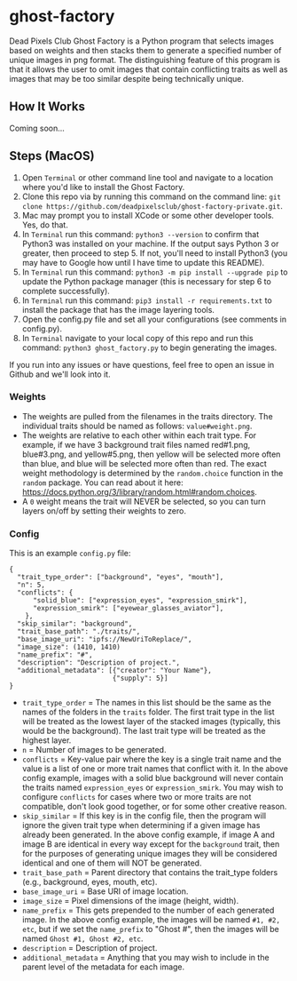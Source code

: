 # ghost-factory

Dead Pixels Club Ghost Factory is a Python program that selects images based on weights and then stacks them to generate a specified number of unique images in png format.  The distinguishing feature of this program is that it allows the user to omit images that contain conflicting traits as well as images that may be too similar despite being technically unique.

## How It Works

Coming soon...

## Steps (MacOS)

1. Open `Terminal` or other command line tool and navigate to a location where you'd like to install the Ghost Factory.
2. Clone this repo via by running this command on the command line:  `git clone https://github.com/deadpixelsclub/ghost-factory-private.git`.
3. Mac may prompt you to install XCode or some other developer tools.  Yes, do that. 
4. In `Terminal` run this command: `python3 --version` to confirm that Python3 was installed on your machine.  If the output says Python 3 or greater, then proceed to step 5.  If not, you'll need to install Python3 (you may have to Google how until I have time to update this README).
5. In `Terminal` run this command: `python3 -m pip install --upgrade pip` to update the Python package manager (this is necessary for step 6 to complete successfully).
6.  In `Terminal` run this command: `pip3 install -r requirements.txt` to install the package that has the image layering tools.
7. Open the config.py file and set all your configurations (see comments in config.py).
8. In `Terminal` navigate to your local copy of this repo and run this command: `python3 ghost_factory.py` to begin generating the images.

If you run into any issues or have questions, feel free to open an issue in Github and we'll look into it.


### Weights

- The weights are pulled from the filenames in the traits directory.  The individual traits should be named as follows:  `value#weight.png`.
- The weights are relative to each other within each trait type.  For example, if we have 3 background trait files named red#1.png, blue#3.png, and yellow#5.png, then yellow will be selected more often than blue, and blue will be selected more often than red.  The exact weight methodology is determined by the `random.choice` function in the `random` package.  You can read about it here:  https://docs.python.org/3/library/random.html#random.choices.
- A `0` weight means the trait will NEVER be selected, so you can turn layers on/off by setting their weights to zero.


### Config

This is an example `config.py` file:

```
{
  "trait_type_order": ["background", "eyes", "mouth"], 
  "n": 5, 
  "conflicts": { 
      "solid_blue": ["expression_eyes", "expression_smirk"],
      "expression_smirk": ["eyewear_glasses_aviator"],
    },
  "skip_similar": "background",
  "trait_base_path": "./traits/",
  "base_image_uri": "ipfs://NewUriToReplace/", 
  "image_size": (1410, 1410)
  "name_prefix": "#", 
  "description": "Description of project.",
  "additional_metadata": [{"creator": "Your Name"},
                          {"supply": 5}]
}
```

- `trait_type_order` = The names in this list should be the same as the names of the folders in the `traits` folder.  The first trait type in the list will be treated as the lowest layer of the stacked images (typically, this would be the background).  The last trait type will be treated as the highest layer.
- `n` = Number of images to be generated.
- `conflicts` = Key-value pair where the key is a single trait name and the value is a list of one or more trait names that conflict with it.  In the above config example, images with a solid blue background will never contain the traits named `expression_eyes` or `expression_smirk`.  You may wish to configure `conflicts` for cases where two or more traits are not compatible, don't look good together, or for some other creative reason.
- `skip_similar` = If this key is in the config file, then the program will ignore the given trait type when determining if a given image has already been generated.  In the above config example, if image A and image B are identical in every way except for the `background` trait, then for the purposes of generating unique images they will be considered identical and one of them will NOT be generated.  
- `trait_base_path` = Parent directory that contains the trait_type folders (e.g., background, eyes, mouth, etc).
- `base_image_uri` = Base URI of image location.
- `image_size` = Pixel dimensions of the image (height, width).
- `name_prefix` = This gets prepended to the number of each generated image.  In the above config example, the images will be named `#1, #2, etc`, but if we set the `name_prefix` to "Ghost #", then the images will be named `Ghost #1, Ghost #2, etc`.
- `description` = Description of project.
- `additional_metadata` = Anything that you may wish to include in the parent level of the metadata for each image.















